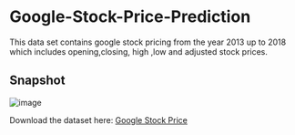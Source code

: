 # Google-Stock-Price-Prediction

This data set contains google stock pricing from the year 2013 up to 2018 which includes opening,closing, high ,low and adjusted stock prices.

## Snapshot
![image](https://user-images.githubusercontent.com/36665975/70844962-fc848300-1e6e-11ea-8672-8944e977a9d4.png)

Download the dataset here: [Google Stock Price](https://www.kaggle.com/medharawat/google-stock-price/download)

